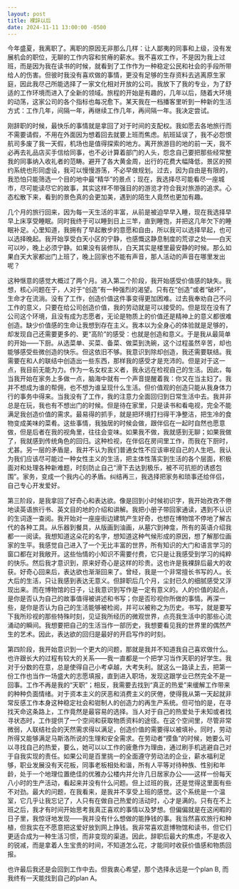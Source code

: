 ```yaml
---
layout: post
title: 裸辞以后
date: 2024-11-11 13:00:00 -0500
---
```


今年盛夏，我离职了。离职的原因无非那么几样：让人鄙夷的同事和上级，没有发展机会的职位，无聊的工作内容和贫瘠的薪水。我不喜欢工作，不是因为我上过班，而是因为我在读书的时候，就看到了工作作为一种稳定公民和社会的手段所带给人的伤害。但彼时我没有喜欢做的事情，更没有足够的生存资料去逃离原生家庭，因此我尽己所能选择了一家文化相对开放的公司。我放下了我的专业，为了舒适的工作环境而进入了全新的领域。旅程的开始是有趣的，几年以后，随着大环境的动荡，这家公司的各个指标也每况愈下。某天我在一档播客里听到一种新的生活方式：工作几年，间隔一年，再继续工作几年，再间隔一年。我决定尝试。

刚辞职的时候，最快乐的事情就是拿回了对于时间的支配权。我如愿去各地旅行而不需要请假，不用在外面因为想着回去就要上班而焦虑。航班延误了，我不必怨恨航司多废了我一天假，机场也是值得探索的地方。离开旅游目的地的前一天，我不必再去礼品店买手信给同事，也不必计算着部门的人头，怨念自己要把那些经常整我的同事纳入收礼者的范畴。避开了各大黄金周，出行的花费大幅降低，景区的预约系统也形同虚设，我可以慢慢游荡，不必早做规划。过去，因为自由是有限的，我恐怕只能筛选一个目的地中最“精华”的景点；现在，我选择尽可能看尽一座城市，尽可能读尽它的故事，其实这样不带强目的的游览才符合我对旅游的追求。心态松散下来，看到的景色真的会更加美，遇到的陌生人竟然也更加有趣。

几个月的旅行回来，因为每一天生活的丰富，从前是被迫早早入睡，现在我选择早早上床享受睡眠。同时我终于可以睡到日上三竿，直到睡饱，并把这几年欠下的睡眠补足。心里知道，我拥有了早起散步的意愿和自由，所以我可以选择早起，也可以选择晚起。我开始享受白天小区的宁静，也感慨这静息制度的荒谬之处——白天可以吵，晚上必须宁静。如果没有装修队，白天其实是楼里最安静的时候。那么如果白天大家都出门上班了，晚上回家也不能有声音，那人活动的声音在哪里发出呢？

这种惬意的感觉大概过了两个月。进入第二个阶段，我开始感受价值感的缺失。我想，核心问题在于，人对于“创造”有一种强烈的渴望。只有在“创造”或者“破坏”，生命才在流淌。没有了工作，创造价值这件事变得更加困难。过去我奉劝自己不问工作的意义，只要在给公司创造价值，我的劳动就是可以接受的。但是现在没有了公司这个环境，且没有成为志愿者，无论是物质上的价值还是精神上的意义都很难创造。缺少价值感的生命让我想到存在主义。我本以为全身心的体验就是足够的，却发现自己还需要更多的、更“高阶”的感受：也就是创造和意义。于是我从最简单的开始——下厨。从选菜单、买菜、备菜、做菜到洗碗，这个过程虽然辛苦，却也能够感受些微创造的快乐。但这依旧不够。我意识到除却创造，我还需要联结。我需要在和人的联结中创造出一些东西，那样我的感受才是充沛的。但是对于这一点，我目前无能为力。作为一名女权主义者，我永远在检视自己的生活。因此，每当我开始在家务上多做一点，脑海中就有一个声音提醒着我：你又在当主妇了。我并不想成为谁的帮佣，也不想为谁呈现什么生活。但价值观的创造只能从我身体力行的事务中得来。当我没有了工作，我的注意力全面回归到日常生活中去。我并非总是在玩，我也有不想出门的时候。但是待在家里，只是读书和看电视，完全不能满足我创造价值的需求。最易得的抓手，就是把环境打扫得干净整洁，把生冷的食物变成美味的菜肴。这些事情，我独居的时候会做，跟伴侣在一起时自然也愿意做，但是后者在我的视角里，往往会变味。如果我不做，我就感到无聊；如果我做了，我就感到传统角色的回归。这种检视，在伴侣在房间里工作，而我在下厨时，尤甚。另一层的矛盾是，我并不认为我们普通女性不应该审视自己的人生吧。我认为我们应该尽可能过一种女性主义的生活，把主体性落实到生活的各个层面，积极面对和处理各种新难题，时刻防止自己“滑下去达到极乐，被不可抗拒的诱惑包围”。家务，变成一个我内心的矛盾。纠结再三，我选择把家务和琐事还给伴侣，自己专心开发爱好。

第三阶段，是我拿回了好奇心和表达欲。像是回到小时候初识字，我开始孜孜不倦地读英语旅行书、英文目的地的介绍和讲解。我把小册子带回家通读，遇到不认识的生词逐一查阅。我开始对一座座街边建筑产生好奇，也想在博物馆不停地了解古代的各种工具。从乐器到餐具，从版画到油画，从墓穴到神龛，所有的英语介绍我都一一阅读。我想知道这朵花的名字，想知道这种气候形成的原因，想了解那位画家的生平。我感觉自己进入了一个无比丰富的世界，所有知识的大门和语言学习的窗口都在对我敞开。这些怡情的小知识不需要付费，它只是让我感受到学习的纯粹的快乐。然后我才意识到，原来好奇心是这样的珍贵。这也许是我裸辞后最大的收获。好奇心回来后，表达欲也渐渐回来了。曾经，我是一个非常擅长书写的人。长大后的生活，只让我感到表达无意义。但辞职后几个月，尘封已久的细腻感受又浮现出来。而在博物馆的日子，让我意识到写作是一定有意义的。人的价值的起点，是你是否认为自己的故事值得被讲述和书写；你是否珍视你所做的事情。再深一些，是你是否认为自己的生活能够被检阅，并可以被称之为历史。书写，就是要写下我所珍视的那些特殊时刻，见证我所经历的微观世界，点亮我生活中的那些心流涌动的瞬间。我想要把自己的生活当作一部历史，我想要看见我的世界里的偶然产生的艺术。因此，表达欲的回归是最好的开启写作的时刻。

第四阶段，我开始意识到一个更大的问题，那就是我并不知道我自己喜欢做什么。也许跟长大的过程有较大的关系——我一直都是一个把学习当作天职的好学生。我对于分数的在意，总是使得自己小考卓越，大考失利。就这么一路读上去，把第一份工作也当作一场盛大的志愿填报，直到进入职场，发现这跟学业已然完全不是一回事。工作不再是我的“天职”；相反，我需要去找到“真正的热爱”来缓解工作带来的种种负面情绪。对于资本主义的厌恶和消费主义的厌倦，使得我从第一天起就非常反感工作本身这种稳定社会和钳制人的创造力的再生产系统。但可怕的是，在寻找天命这条路上，工作竟然是最容易的选择。当人对于自己的热爱处于未知或者找寻状态时，工作提供了一个空间和获取物质资料的途径。在这个空间里，尽管非常微弱，人联结社会的天然需求得以满足，创造价值的需要得以被填补。同时，劳动所得又能够满足马斯洛所说的生理和安全需求。在劳动者“摸鱼”的时候，她要么可以寻找自己的热爱，要么，她可以以工作的疲惫作为理由，通过刷手机逃避自己对于自我实现的责任。如果公司是百里挑一的全面遵守劳动法的企业，薪水福利足够，职业发展没有天花板，同事老板相处和谐，所有人平等对待种族、性别和年龄，处于一个地理位置绝佳的优雅办公楼内并允许几日居家办公——这样一份每天八小时的生产活动，看起来并没有什么问题。但上过班的我，还是觉得这里面有些不对劲。最大的问题，在我看来，是我并不享受上班的感觉。这个系统是一个温室，它几乎让我忘记了，人只有在做自己热爱的活动时，心才是满的。只有在不上班之后，我才有时间开始思考我真正喜欢的事情以及梦想。但偏偏就是在这闲暇的日子里，我惊讶地发现——我并没有什么想做的能挣钱的事。我当然喜欢旅行和种植，但我实在不愿意把这爱好放到网上挣钱。我非常喜欢逛博物馆和读书，但它们更适合成为一种生活习惯，而非变现的渠道。因此，辞职后最大的焦虑，不是收入的锐减，而是拿着人生宝贵的时间，不知道怎么花，才能同时收获价值感和物质回报。

也许最后我还是会回到工作中去。但我衷心希望，那个选择永远是一个plan B, 而我终有一天能找到自己的plan A。
